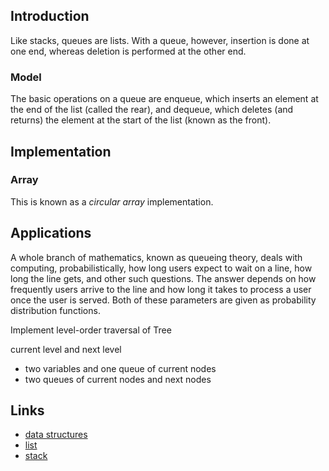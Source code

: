 ## Introduction

Like stacks, queues are lists. With a queue, however, insertion is done at one end, whereas deletion is performed at the other end.

### Model

The basic operations on a queue are enqueue, which inserts an element at the end of the list (called the rear),
and dequeue, which deletes (and returns) the element at the start of the list (known as the front).

## Implementation

### Array

This is known as a *circular array* implementation.

## Applications

A whole branch of mathematics, known as queueing theory, deals with computing, probabilistically, how long users expect to wait on a line, how long the line gets, and other such questions.
The answer depends on how frequently users arrive to the line and how long it takes to process a user once the user is served.
Both of these parameters are given as probability distribution functions.


Implement level-order traversal of Tree

current level and next level

- two variables and one queue of current nodes
- two queues of current nodes and next nodes



## Links

- [data structures](/docs/CS/Algorithms/Algorithms.md?id=data-structures)
- [list](/docs/CS/Algorithms/list.md)
- [stack](/docs/CS/Algorithms/stack.md)
